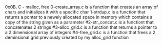 0x0B. C - malloc, free
0-create_array.c is a function that creates an array of chars and initializes it with a specific char
1-strdup.c is a function that returns a ponter to a newely allocated space in memory which contains a copy of the string given as a parameter
#2-str_concat.c is a functiont that concatenates 2 strings
#3-alloc_grid.c is a function that returns a pointer to a 2 dimensional array of integers
#4-free_grid.c is a function that frees a 2 deminsional grid previously created by my alloc_grid function
